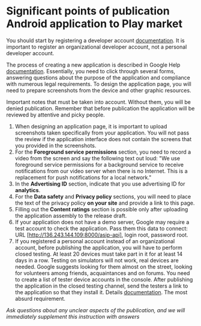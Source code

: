 # Significant points of publication Android application to Play market

You should start by registering a developer account [documentation](https://support.google.com/googleplay/android-developer/answer/6112435). It is important to register an organizational developer account, not a personal developer account.

The process of creating a new application is described in Google Help [documentation](https://support.google.com/googleplay/android-developer/answer/9859152).
Essentially, you need to click through several forms, answering questions about the purpose of the application and compliance with numerous legal requirements.
To design the application page, you will need to prepare screenshots from the device and other graphic resources.

Important notes that must be taken into account. Without them, you will be denied publication. Remember that before publication the application will be reviewed by attentive and picky people.

1. When designing an application page, it is important to upload screenshots taken specifically from your application. You will not pass the review if the application interface does not contain the screens that you provided in the screenshots.
2. For the **Foreground service permissions** section, you need to record a video from the screen and say the following text out loud: "We use foreground service permissions for a background service to receive notifications from our video server when there is no Internet. This is a replacement for push notifications for a local network."
3. In the **Advertising ID** section, indicate that you use advertising ID for **analytics**.
4. For the **Data safety** and **Privacy policy** sections, you will need to place the text of the privacy policy **on your site** and provide a link to this page.
5. Filling out the **Content ratings** section is possible only after uploading the application assembly to the release draft.
6. If your application does not have a demo server, Google may require a test account to check the application. Pass them this data to connect: URL [http://136.243.144.109:8000/asip-api], login root, password root.
7. If you registered a personal account instead of an organizational account, before publishing the application, you will have to perform closed testing. At least 20 devices must take part in it for at least 14 days in a row. Testing on simulators will not work, real devices are needed. Google suggests looking for them almost on the street, looking for volunteers among friends, acquaintances and on forums. You need to create a list of tester device accounts in the console. After publishing the application in the closed testing channel, send the testers a link to the application so that they install it. Details [documentation](https://support.google.com/googleplay/android-developer/answer/14151465). The most absurd requirement. 

_Ask questions about any unclear aspects of the publication, and we will immediately supplement this instruction with answers_